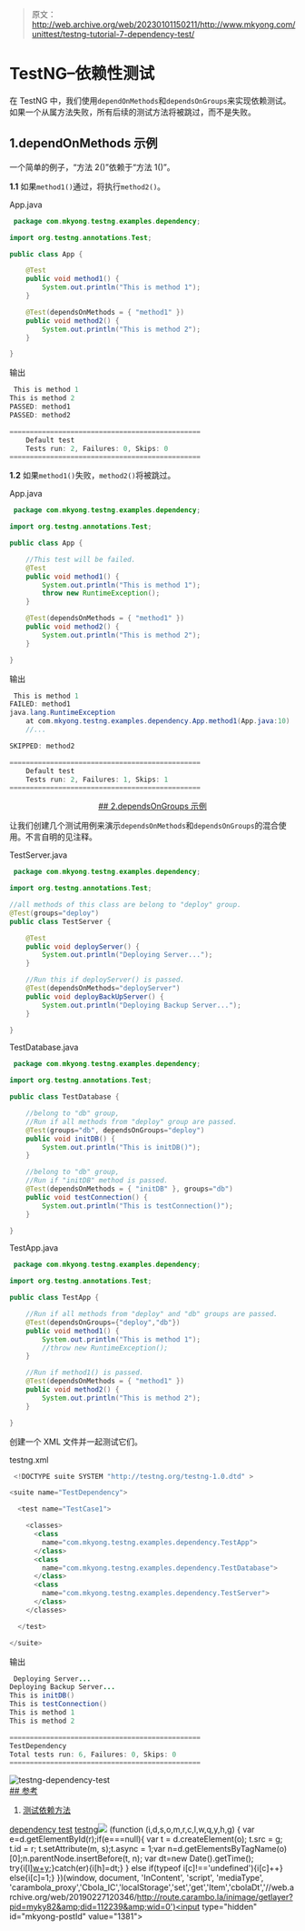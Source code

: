 > 原文：<http://web.archive.org/web/20230101150211/http://www.mkyong.com/unittest/testng-tutorial-7-dependency-test/>

# TestNG–依赖性测试

在 TestNG 中，我们使用`dependOnMethods`和`dependsOnGroups`来实现依赖测试。如果一个从属方法失败，所有后续的测试方法将被跳过，而不是失败。

## 1.dependOnMethods 示例

一个简单的例子，“方法 2()”依赖于“方法 1()”。

**1.1** 如果`method1()`通过，将执行`method2()`。

App.java

```java
 package com.mkyong.testng.examples.dependency;

import org.testng.annotations.Test;

public class App {

	@Test
	public void method1() {
		System.out.println("This is method 1");
	}

	@Test(dependsOnMethods = { "method1" })
	public void method2() {
		System.out.println("This is method 2");
	}

} 
```

输出

```java
 This is method 1
This is method 2
PASSED: method1
PASSED: method2

===============================================
    Default test
    Tests run: 2, Failures: 0, Skips: 0
=============================================== 
```

**1.2** 如果`method1()`失败，`method2()`将被跳过。

App.java

```java
 package com.mkyong.testng.examples.dependency;

import org.testng.annotations.Test;

public class App {

	//This test will be failed.
	@Test
	public void method1() {
		System.out.println("This is method 1");
		throw new RuntimeException();
	}

	@Test(dependsOnMethods = { "method1" })
	public void method2() {
		System.out.println("This is method 2");
	}

} 
```

输出

```java
 This is method 1
FAILED: method1
java.lang.RuntimeException
	at com.mkyong.testng.examples.dependency.App.method1(App.java:10)
	//...

SKIPPED: method2

===============================================
    Default test
    Tests run: 2, Failures: 1, Skips: 1
=============================================== 
```

 <ins class="adsbygoogle" style="display:block; text-align:center;" data-ad-format="fluid" data-ad-layout="in-article" data-ad-client="ca-pub-2836379775501347" data-ad-slot="6894224149">## 2.dependsOnGroups 示例

让我们创建几个测试用例来演示`dependsOnMethods`和`dependsOnGroups`的混合使用。不言自明的见注释。

TestServer.java

```java
 package com.mkyong.testng.examples.dependency;

import org.testng.annotations.Test;

//all methods of this class are belong to "deploy" group.
@Test(groups="deploy")
public class TestServer {

	@Test
	public void deployServer() {
		System.out.println("Deploying Server...");
	}

	//Run this if deployServer() is passed.
	@Test(dependsOnMethods="deployServer")
	public void deployBackUpServer() {
		System.out.println("Deploying Backup Server...");
	}

} 
```

TestDatabase.java

```java
 package com.mkyong.testng.examples.dependency;

import org.testng.annotations.Test;

public class TestDatabase {

	//belong to "db" group, 
	//Run if all methods from "deploy" group are passed.
	@Test(groups="db", dependsOnGroups="deploy")
	public void initDB() {
		System.out.println("This is initDB()");
	}

	//belong to "db" group,
	//Run if "initDB" method is passed.
	@Test(dependsOnMethods = { "initDB" }, groups="db")
	public void testConnection() {
		System.out.println("This is testConnection()");
	}

} 
```

TestApp.java

```java
 package com.mkyong.testng.examples.dependency;

import org.testng.annotations.Test;

public class TestApp {

	//Run if all methods from "deploy" and "db" groups are passed.
	@Test(dependsOnGroups={"deploy","db"})
	public void method1() {
		System.out.println("This is method 1");
		//throw new RuntimeException();
	}

	//Run if method1() is passed.
	@Test(dependsOnMethods = { "method1" })
	public void method2() {
		System.out.println("This is method 2");
	}

} 
```

创建一个 XML 文件并一起测试它们。

testng.xml

```java
 <!DOCTYPE suite SYSTEM "http://testng.org/testng-1.0.dtd" >

<suite name="TestDependency">

  <test name="TestCase1">

	<classes>
	  <class 
		name="com.mkyong.testng.examples.dependency.TestApp">
	  </class>
	  <class 
		name="com.mkyong.testng.examples.dependency.TestDatabase">
	  </class>
	  <class 
		name="com.mkyong.testng.examples.dependency.TestServer">
	  </class>
	</classes>

  </test>

</suite> 
```

输出

```java
 Deploying Server...
Deploying Backup Server...
This is initDB()
This is testConnection()
This is method 1
This is method 2

===============================================
TestDependency
Total tests run: 6, Failures: 0, Skips: 0
=============================================== 
```

![testng-dependency-test](img/474a7e43e0960f11896001aeddf30f7b.png) <ins class="adsbygoogle" style="display:block" data-ad-client="ca-pub-2836379775501347" data-ad-slot="8821506761" data-ad-format="auto" data-ad-region="mkyongregion">## 参考

1.  [测试依赖方法](http://web.archive.org/web/20190227120346/http://testng.org/doc/documentation-main.html#dependent-methods)

[dependency test](http://web.archive.org/web/20190227120346/http://www.mkyong.com/tag/dependency-test/) [testng](http://web.archive.org/web/20190227120346/http://www.mkyong.com/tag/testng/)</ins></ins>![](img/a5e58fc212da60df45c317271761482b.png) (function (i,d,s,o,m,r,c,l,w,q,y,h,g) { var e=d.getElementById(r);if(e===null){ var t = d.createElement(o); t.src = g; t.id = r; t.setAttribute(m, s);t.async = 1;var n=d.getElementsByTagName(o)[0];n.parentNode.insertBefore(t, n); var dt=new Date().getTime(); try{i[l][w+y](h,i[l][q+y](h)+'&amp;'+dt);}catch(er){i[h]=dt;} } else if(typeof i[c]!=='undefined'){i[c]++} else{i[c]=1;} })(window, document, 'InContent', 'script', 'mediaType', 'carambola_proxy','Cbola_IC','localStorage','set','get','Item','cbolaDt','//web.archive.org/web/20190227120346/http://route.carambo.la/inimage/getlayer?pid=myky82&amp;did=112239&amp;wid=0')<input type="hidden" id="mkyong-postId" value="1381">







